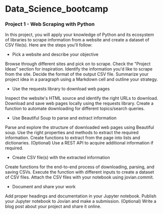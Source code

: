 # Data_Science_bootcamp

### Project 1 - Web Scraping with Python
In this project, you will apply your knowledge of Python and its ecosystem of libraries to scrape information from a website and create a dataset of CSV file(s). Here are the steps you'll follow:

- Pick a website and describe your objective

Browse through different sites and pick on to scrape. Check the "Project Ideas" section for inspiration.
Identify the information you'd like to scrape from the site. Decide the format of the output CSV file.
Summarize your project idea in a paragraph using a Markdown cell and outline your strategy.

- Use the requests library to download web pages

Inspect the website's HTML source and identify the right URLs to download.
Download and save web pages locally using the requests library.
Create a function to automate downloading for different topics/search queries.

- Use Beautiful Soup to parse and extract information

Parse and explore the structure of downloaded web pages using Beautiful soup.
Use the right properties and methods to extract the required information.
Create functions to extract from the page into lists and dictionaries.
(Optional) Use a REST API to acquire additional information if required.

- Create CSV file(s) with the extracted information

Create functions for the end-to-end process of downloading, parsing, and saving CSVs.
Execute the function with different inputs to create a dataset of CSV files.
Attach the CSV files with your notebook using jovian.commit.

- Document and share your work

Add proper headings and documentation in your Jupyter notebook.
Publish your Jupyter notebook to Jovian and make a submission.
(Optional) Write a blog post about your project and share it online.
